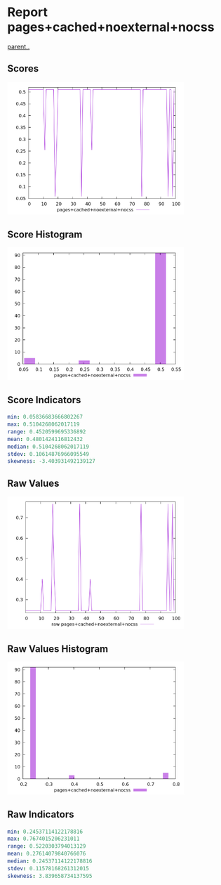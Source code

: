 # Report pages+cached+noexternal+nocss

[parent..](./..)  


## Scores

![score](./score.png)  

## Score Histogram

![hist](./hist.png)  

## Score Indicators

```yaml
min: 0.05836683666802267
max: 0.5104268062017119
range: 0.4520599695336892
mean: 0.4801424116812432
median: 0.5104268062017119
stdev: 0.10614876966095549
skewness: -3.403931492139127

```

## Raw Values

![raw](./raw.png)  

## Raw Values Histogram

![raw hist](./raw_hist.png)  

## Raw Indicators

```yaml
min: 0.24537114122178816
max: 0.7674015206231011
range: 0.5220303794013129
mean: 0.27614079840766076
median: 0.24537114122178816
stdev: 0.11578168261312015
skewness: 3.839658734137595

```

<style>
  img {
    max-width: 80%;
  }
</style>
      
